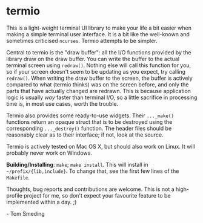 # termio

This is a light-weight terminal UI library to make your life a bit easier when making a simple terminal user interface. It is a bit like the well-known and sometimes criticised `ncurses`. Termio attempts to be simpler.

Central to termio is the "draw buffer": all the I/O functions provided by the library draw on the draw buffer. You can write the buffer to the actual terminal screen using `redraw()`. Nothing else will call this function for you, so if your screen doesn't seem to be updating as you expect, try calling `redraw()`. When writing the draw buffer to the screen, the buffer is actively compared to what (termio thinks) was on the screen before, and only the parts that have actually changed are redrawn. This is because application logic is usually *way* faster than terminal I/O, so a little sacrifice in processing time is, in most use cases, worth the trouble.

Termio also provides some ready-to-use widgets. Their `..._make()` functions return an opaque struct that is to be destroyed using the corresponding `..._destroy()` function. The header files should be reasonably clear as to their interface; if not, look at the source.

Termio is actively tested on Mac OS X, but should also work on Linux. It will probably never work on Windows.

**Building/Installing**: `make`; `make install`. This will install in `~/prefix/{lib,include}`. To change that, see the first few lines of the `Makefile`.

Thoughts, bug reports and contributions are welcome. This is not a high-profile project for me, so don't expect your favourite feature to be implemented within a day. ;)

\- Tom Smeding
